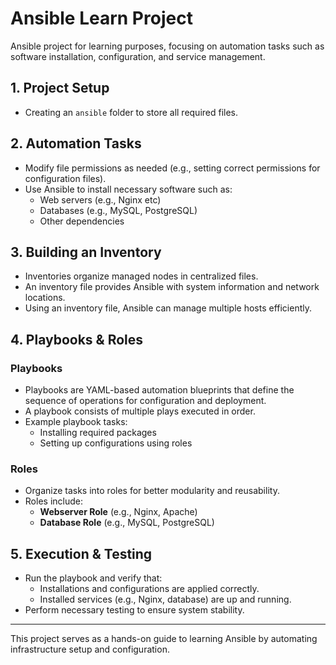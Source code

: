 # Ansible Learn Project

Ansible project for learning purposes, focusing on automation tasks such as software installation, configuration, and service management.

## 1. Project Setup
- Creating an `ansible` folder to store all required files.

## 2. Automation Tasks
- Modify file permissions as needed (e.g., setting correct permissions for configuration files).
- Use Ansible to install necessary software such as:
  - Web servers (e.g., Nginx etc)
  - Databases (e.g., MySQL, PostgreSQL)
  - Other dependencies

## 3. Building an Inventory
- Inventories organize managed nodes in centralized files.
- An inventory file provides Ansible with system information and network locations.
- Using an inventory file, Ansible can manage multiple hosts efficiently.

## 4. Playbooks & Roles
### Playbooks
- Playbooks are YAML-based automation blueprints that define the sequence of operations for configuration and deployment.
- A playbook consists of multiple plays executed in order.
- Example playbook tasks:
  - Installing required packages
  - Setting up configurations using roles

### Roles
- Organize tasks into roles for better modularity and reusability.
- Roles include:
  - **Webserver Role** (e.g., Nginx, Apache)
  - **Database Role** (e.g., MySQL, PostgreSQL)

## 5. Execution & Testing
- Run the playbook and verify that:
  - Installations and configurations are applied correctly.
  - Installed services (e.g., Nginx, database) are up and running.
- Perform necessary testing to ensure system stability.

---
This project serves as a hands-on guide to learning Ansible by automating infrastructure setup and configuration.
